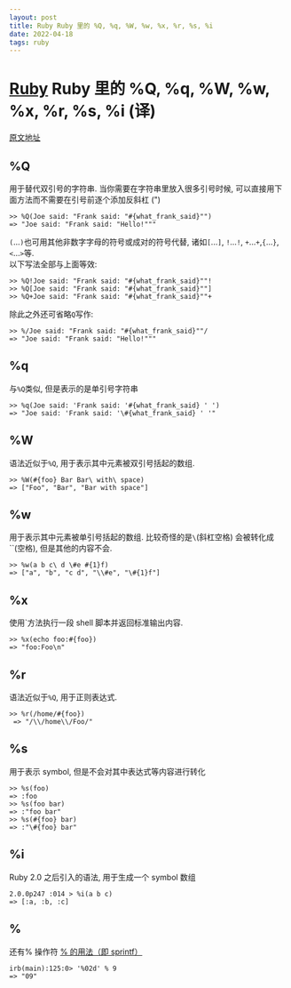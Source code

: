 ```yaml
---
layout: post
title: Ruby Ruby 里的 %Q, %q, %W, %w, %x, %r, %s, %i 
date: 2022-04-18
tags: ruby
---
```



# [Ruby](/topics/node1) Ruby 里的 %Q, %q, %W, %w, %x, %r, %s, %i (译) 



[原文地址](https://simpleror.wordpress.com/2009/03/15/q-q-w-w-x-r-s/)

## %Q

用于替代双引号的字符串. 当你需要在字符串里放入很多引号时候, 可以直接用下面方法而不需要在引号前逐个添加反斜杠 (\")

```
>> %Q(Joe said: "Frank said: "#{what_frank_said}"")
=> "Joe said: "Frank said: "Hello!"""
```

`(`...`)`也可用其他非数字字母的符号或成对的符号代替, 诸如`[`...`]`, `!`...`!`, `+`...`+`,`{`...`}`, `<`...`>`等.  
以下写法全部与上面等效:

```
>> %Q!Joe said: "Frank said: "#{what_frank_said}""!
>> %Q[Joe said: "Frank said: "#{what_frank_said}""]
>> %Q+Joe said: "Frank said: "#{what_frank_said}""+
```

除此之外还可省略`Q`写作:

```
>> %/Joe said: "Frank said: "#{what_frank_said}""/
=> "Joe said: "Frank said: "Hello!"""
```

## %q

与`%Q`类似, 但是表示的是单引号字符串

```
>> %q(Joe said: 'Frank said: '#{what_frank_said} ' ')
=> "Joe said: 'Frank said: '\#{what_frank_said} ' '"
```

## %W

语法近似于`%Q`, 用于表示其中元素被双引号括起的数组.

```
>> %W(#{foo} Bar Bar\ with\ space)
=> ["Foo", "Bar", "Bar with space"]
```

## %w

用于表示其中元素被单引号括起的数组. 比较奇怪的是`\`(斜杠空格) 会被转化成``(空格), 但是其他的内容不会.

```
>> %w(a b c\ d \#e #{1}f)
=> ["a", "b", "c d", "\\#e", "\#{1}f"]
```

## %x

使用`方法执行一段 shell 脚本并返回标准输出内容.

```
>> %x(echo foo:#{foo})
=> "foo:Foo\n"
```

## %r

语法近似于`%Q`, 用于正则表达式.

```
>> %r(/home/#{foo})
 => "/\\/home\\/Foo/"
```

## %s

用于表示 symbol, 但是不会对其中表达式等内容进行转化

```
>> %s(foo)
=> :foo
>> %s(foo bar)
=> :"foo bar"
>> %s(#{foo} bar)
=> :"\#{foo} bar"
```

## %i

Ruby 2.0 之后引入的语法, 用于生成一个 symbol 数组

```
2.0.0p247 :014 > %i(a b c)
=> [:a, :b, :c]
```

## %

还有% 操作符 [% 的用法（即 sprintf）](http://www.kuqin.com/rubycndocument/man/sprintf_format.html)

```
irb(main):125:0> '%02d' % 9
=> "09"
```

